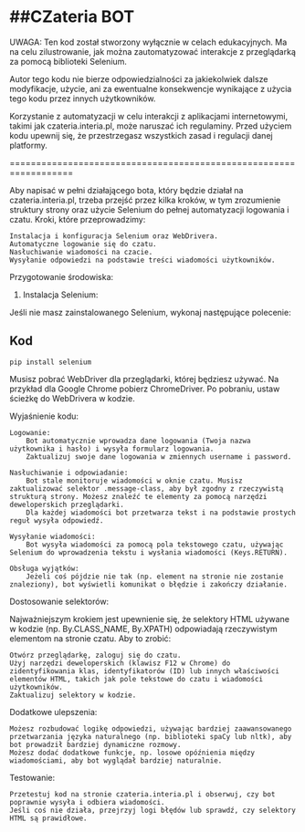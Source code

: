 ##CZateria BOT
==================================================================
UWAGA: Ten kod został stworzony wyłącznie w celach edukacyjnych. 
Ma na celu zilustrowanie, jak można zautomatyzować interakcje 
z przeglądarką za pomocą biblioteki Selenium. 

Autor tego kodu nie bierze odpowiedzialności za jakiekolwiek 
dalsze modyfikacje, użycie, ani za ewentualne konsekwencje wynikające 
z użycia tego kodu przez innych użytkowników.

Korzystanie z automatyzacji w celu interakcji z aplikacjami 
internetowymi, takimi jak czateria.interia.pl, może naruszać ich 
regulaminy. Przed użyciem kodu upewnij się, że przestrzegasz 
wszystkich zasad i regulacji danej platformy.

==================================================================





Aby napisać w pełni działającego bota, który będzie działał na czateria.interia.pl, trzeba przejść przez kilka kroków, w tym zrozumienie struktury strony oraz użycie Selenium do pełnej automatyzacji logowania i czatu.
Kroki, które przeprowadzimy:

    Instalacja i konfiguracja Selenium oraz WebDrivera.
    Automatyczne logowanie się do czatu.
    Nasłuchiwanie wiadomości na czacie.
    Wysyłanie odpowiedzi na podstawie treści wiadomości użytkowników.

Przygotowanie środowiska:
1. Instalacja Selenium:

Jeśli nie masz zainstalowanego Selenium, wykonaj następujące polecenie:
## Kod
```
pip install selenium
```
Musisz pobrać WebDriver dla przeglądarki, której będziesz używać. 
Na przykład dla Google Chrome pobierz ChromeDriver. Po pobraniu, ustaw ścieżkę do WebDrivera w kodzie.

Wyjaśnienie kodu:

    Logowanie:
        Bot automatycznie wprowadza dane logowania (Twoja nazwa użytkownika i hasło) i wysyła formularz logowania.
        Zaktualizuj swoje dane logowania w zmiennych username i password.

    Nasłuchiwanie i odpowiadanie:
        Bot stale monitoruje wiadomości w oknie czatu. Musisz zaktualizować selektor .message-class, aby był zgodny z rzeczywistą strukturą strony. Możesz znaleźć te elementy za pomocą narzędzi deweloperskich przeglądarki.
        Dla każdej wiadomości bot przetwarza tekst i na podstawie prostych reguł wysyła odpowiedź.

    Wysyłanie wiadomości:
        Bot wysyła wiadomości za pomocą pola tekstowego czatu, używając Selenium do wprowadzenia tekstu i wysłania wiadomości (Keys.RETURN).

    Obsługa wyjątków:
        Jeżeli coś pójdzie nie tak (np. element na stronie nie zostanie znaleziony), bot wyświetli komunikat o błędzie i zakończy działanie.

Dostosowanie selektorów:

Najważniejszym krokiem jest upewnienie się, że selektory HTML używane w kodzie (np. By.CLASS_NAME, By.XPATH) odpowiadają rzeczywistym elementom na stronie czatu. Aby to zrobić:

    Otwórz przeglądarkę, zaloguj się do czatu.
    Użyj narzędzi deweloperskich (klawisz F12 w Chrome) do zidentyfikowania klas, identyfikatorów (ID) lub innych właściwości elementów HTML, takich jak pole tekstowe do czatu i wiadomości użytkowników.
    Zaktualizuj selektory w kodzie.

Dodatkowe ulepszenia:

    Możesz rozbudować logikę odpowiedzi, używając bardziej zaawansowanego przetwarzania języka naturalnego (np. biblioteki spaCy lub nltk), aby bot prowadził bardziej dynamiczne rozmowy.
    Możesz dodać dodatkowe funkcje, np. losowe opóźnienia między wiadomościami, aby bot wyglądał bardziej naturalnie.

Testowanie:

    Przetestuj kod na stronie czateria.interia.pl i obserwuj, czy bot poprawnie wysyła i odbiera wiadomości.
    Jeśli coś nie działa, przejrzyj logi błędów lub sprawdź, czy selektory HTML są prawidłowe.
